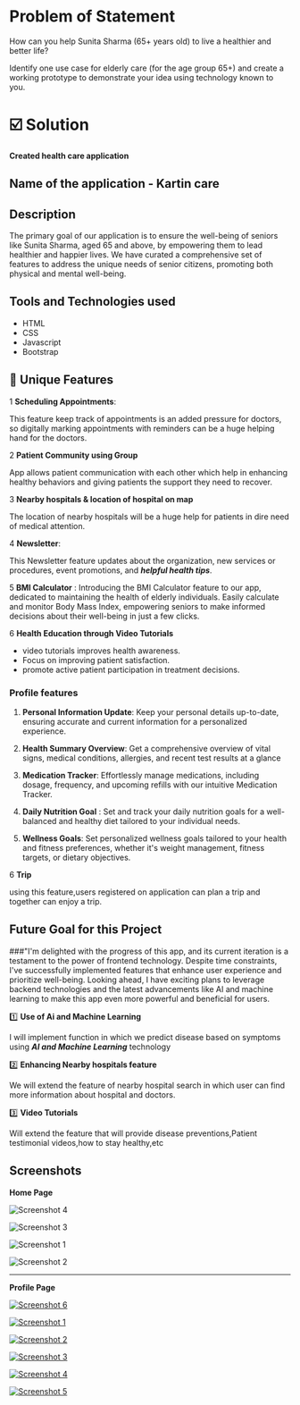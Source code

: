 
 #  Problem of Statement
 How can you help Sunita Sharma (65+ years
old) to live a healthier and better life?

 Identify one use case for elderly care (for the age group
65+) and create a working prototype to demonstrate
your idea using technology known to you.


# ☑️ Solution 

 **Created health care application** 
## Name of the application  -  **Kartin care**

## Description

The primary goal of our application is to ensure the well-being of seniors like Sunita Sharma, aged 65 and above, by empowering them to lead healthier and happier lives. We have curated a comprehensive set of features to address the unique needs of senior citizens, promoting both physical and mental well-being.

## Tools and Technologies used 

- HTML 
- CSS
- Javascript 
- Bootstrap 


## 🚀 Unique Features

 1 **Scheduling Appointments**:

This feature keep track of appointments is an added pressure for doctors, so digitally marking appointments with reminders can be a huge helping hand for the doctors.

2️ **Patient Community using Group** 

App allows patient communication with each other which help in enhancing healthy behaviors and giving patients the support they need to recover.

3️ **Nearby hospitals & location of hospital on map**

The location of nearby hospitals will be a huge help for patients in dire need of medical attention.


4 **Newsletter**:

This Newsletter feature updates about the organization, new services or procedures, event promotions, and ***helpful health tips***.

5 **BMI Calculator** :
Introducing the BMI Calculator feature to our app, dedicated to maintaining the health of elderly individuals. Easily calculate and monitor Body Mass Index, empowering seniors to make informed decisions about their well-being in just a few clicks.

6 **Health Education through Video Tutorials** 

 - video tutorials improves health awareness.
 - Focus on improving patient satisfaction. 
 - promote active patient participation in treatment decisions.


### Profile features

1. **Personal Information Update**:
Keep your personal details up-to-date, ensuring accurate and current information for a personalized experience.

2. **Health Summary Overview**:
Get a comprehensive overview of vital signs, medical conditions, allergies, and recent test results at a glance


3. **Medication Tracker**:
Effortlessly manage medications, including dosage, frequency, and upcoming refills with our intuitive Medication Tracker.

4. **Daily Nutrition Goal** :
Set and track your daily nutrition goals for a well-balanced and healthy diet tailored to your individual needs.

5. **Wellness Goals**:
Set personalized wellness goals tailored to your health and fitness preferences, whether it's weight management, fitness targets, or dietary objectives.

6 **Trip** 

using this feature,users registered on application can plan a trip and together can enjoy a trip.


## Future Goal for this Project

###"I'm delighted with the progress of this app, and its current iteration is a testament to the power of frontend technology. Despite time constraints, I've successfully implemented features that enhance user experience and prioritize well-being. Looking ahead, I have exciting plans to leverage backend technologies and the latest advancements like AI and machine learning to make this app even more powerful and beneficial for users.


1️⃣ **Use of Ai and Machine Learning**

   I will implement function in which we predict disease based on symptoms using ***AI and Machine Learning*** technology

2️⃣ **Enhancing Nearby hospitals feature** 

We will extend the feature of nearby hospital search in which user can find more information about hospital and doctors.

3️⃣ **Video Tutorials**

  Will extend the  feature that will provide disease preventions,Patient testimonial videos,how to stay healthy,etc


## Screenshots

**Home Page**


![Screenshot 4](https://res.cloudinary.com/dzurqbpi6/image/upload/v1705206496/screenshots/homepage/Screenshot_2024-01-14_085332_ft6jns.png)


![Screenshot 3](https://res.cloudinary.com/dzurqbpi6/image/upload/v1705206489/screenshots/homepage/Screenshot_2024-01-14_085359_hzlvow.png)

![Screenshot 1](https://res.cloudinary.com/dzurqbpi6/image/upload/v1705206489/screenshots/homepage/Screenshot_2024-01-14_085412_mkhszp.png)


![Screenshot 2](https://res.cloudinary.com/dzurqbpi6/image/upload/v1705206489/screenshots/homepage/Screenshot_2024-01-14_085347_mbkurj.png)

___


**Profile Page**



[![Screenshot 6](https://res.cloudinary.com/dzurqbpi6/image/upload/v1705206489/screenshots/profile/Screenshot_2024-01-14_085424_fjw3n3.png)](https://res.cloudinary.com/dzurqbpi6/image/upload/v1705206489/screenshots/profile/Screenshot_2024-01-14_085424_fjw3n3.png)

[![Screenshot 1](https://res.cloudinary.com/dzurqbpi6/image/upload/v1705206490/screenshots/profile/Screenshot_2024-01-14_085507_czxfbt.png)](https://res.cloudinary.com/dzurqbpi6/image/upload/v1705206490/screenshots/profile/Screenshot_2024-01-14_085507_czxfbt.png)

[![Screenshot 2](https://res.cloudinary.com/dzurqbpi6/image/upload/v1705206490/screenshots/profile/Screenshot_2024-01-14_085522_o0jwwg.png)](https://res.cloudinary.com/dzurqbpi6/image/upload/v1705206490/screenshots/profile/Screenshot_2024-01-14_085522_o0jwwg.png)

[![Screenshot 3](https://res.cloudinary.com/dzurqbpi6/image/upload/v1705206490/screenshots/profile/Screenshot_2024-01-14_085456_gahada.png)](https://res.cloudinary.com/dzurqbpi6/image/upload/v1705206490/screenshots/profile/Screenshot_2024-01-14_085456_gahada.png)

[![Screenshot 4](https://res.cloudinary.com/dzurqbpi6/image/upload/v1705206491/screenshots/profile/Screenshot_2024-01-14_085435_dix3h0.png)](https://res.cloudinary.com/dzurqbpi6/image/upload/v1705206491/screenshots/profile/Screenshot_2024-01-14_085435_dix3h0.png)

[![Screenshot 5](https://res.cloudinary.com/dzurqbpi6/image/upload/v1705206491/screenshots/profile/Screenshot_2024-01-14_085446_tkcdxm.png)](https://res.cloudinary.com/dzurqbpi6/image/upload/v1705206491/screenshots/profile/Screenshot_2024-01-14_085446_tkcdxm.png)




